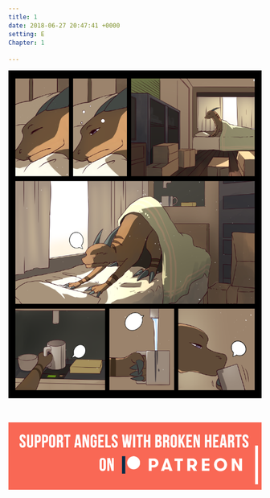 ```yaml
---
title: 1
date: 2018-06-27 20:47:41 +0000
setting: E
Chapter: 1

---
```

![Comic 1](/img/comics/1.png)

<br>

  
[![](/uploads/patreon-banner.jpg)](http://patreon.com/mbsaunders)